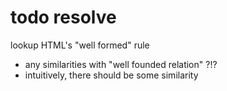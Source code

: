 
# todo resolve

lookup HTML's "well formed" rule
- any similarities with "well founded relation" ?!?
- intuitively, there should be some similarity

